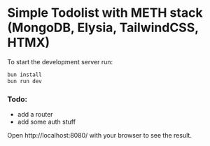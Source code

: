 # Simple Todolist with METH stack (MongoDB, Elysia, TailwindCSS, HTMX)

To start the development server run:

```bash
bun install
bun run dev
```

### Todo:

- add a router
- add some auth stuff

Open http://localhost:8080/ with your browser to see the result.

